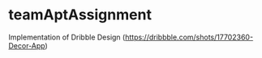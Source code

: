 # teamAptAssignment
Implementation of Dribble Design (https://dribbble.com/shots/17702360-Decor-App)

